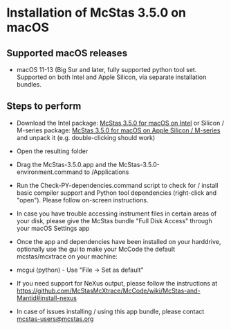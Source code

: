 # Installation of McStas 3.5.0 on macOS 

## Supported macOS releases
* macOS 11-13 (Big Sur and later, fully supported python tool set. Supported on both Intel and Apple Silicon,
  via separate installation bundles.

## Steps to perform

* Download the Intel package:
  [McStas 3.5.0 for macOS on Intel](https://download.mcstas.org/mcstas-3.5.0/mac/x86_64/mcstas-3.5.0_x86_64.tgz)
  or Silicon / M-series package:
  [McStas 3.5.0 for macOS on Apple Silicon / M-series](https://download.mcstas.org/mcstas-3.5.0/mac/arm64/mcstas-3.5.0_arm64.tgz)
 and unpack it (e.g. double-clicking should work)

* Open the resulting folder

* Drag the McStas-3.5.0.app and the McStas-3.5.0-environment.command to
/Applications

* Run the Check-PY-dependencies.command script to check for / install
  basic compiler support and  Python tool dependencies (right-click and "open"). Please follow
  on-screen instructions. 
  
* In case you have trouble accessing instrument files in certain areas
  of your disk, please give the McStas bundle "Full Disk Access"
  through your macOS Settings app

* Once the app and dependencies have been installed on your harddrive, optionally use the gui to make your McCode
the default mcstas/mcxtrace on your machine:
 * mcgui    (python) - Use "File -> Set as default"

* If you need support for NeXus output, please follow the instructions
  at https://github.com/McStasMcXtrace/McCode/wiki/McStas-and-Mantid#install-nexus

* In case of issues installing / using this app bundle, please contact mcstas-users@mcstas.org
